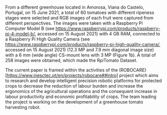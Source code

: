 From a different greenhouse located in Amorosa, Viana do Castelo, Portugal, on 15 June 2021, a total of 60 tomatoes with different ripeness stages were selected and RGB images of each fruit were captured from different perspectives. The images were taken with a Raspberry Pi Computer Model B (see https://www.raspberrypi.com/products/raspberry-pi-4-model-b/, accessed on 15 August 2021) with 4 GB RAM, connected to a Raspberry Pi High Quality Camera (see https://www.raspberrypi.com/products/raspberry-pi-high-quality-camera/, accessed on 15 August 2021) (12.3 MP and 7.9 mm diagonal image size) with a 6 mm (wide angle) CS-mount lens with 3 MP (Figure 1b). A total of 258 images were obtained, which made the RpiTomato Dataset.

The current paper is framed within the activities of the (ROBOCARE)[https://www.inesctec.pt/en/projects/robocare##intro] project which aims to research and develop intelligent precision robotic platforms for protected crops to decrease the reduction of labour burden and increase the ergonomics of the agricultural operations and the consequent increase in labour productivity and economic profitability of crops. The team leading the project is working on the development of a greenhouse tomato harvesting robot.
